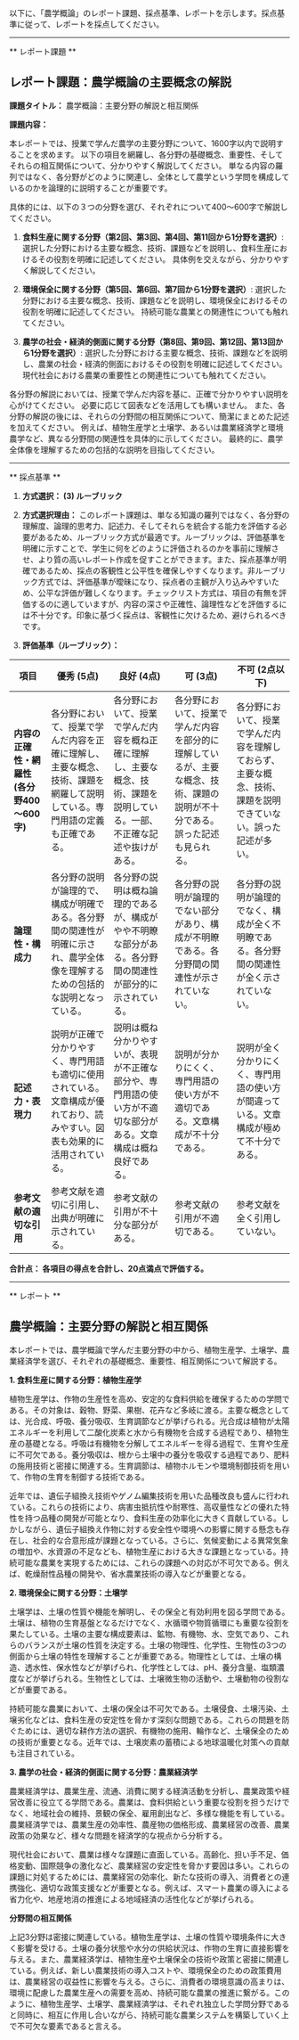 以下に、「農学概論」のレポート課題、採点基準、レポートを示します。採点基準に従って、レポートを採点してください。

---------------------------------------
** レポート課題 **

## レポート課題：農学概論の主要概念の解説

**課題タイトル：** 農学概論：主要分野の解説と相互関係

**課題内容：**

本レポートでは、授業で学んだ農学の主要分野について、1600字以内で説明することを求めます。  以下の項目を網羅し、各分野の基礎概念、重要性、そしてそれらの相互関係について、分かりやすく解説してください。  単なる内容の羅列ではなく、各分野がどのように関連し、全体として農学という学問を構成しているのかを論理的に説明することが重要です。

具体的には、以下の３つの分野を選び、それぞれについて400～600字で解説してください。

1. **食料生産に関する分野（第2回、第3回、第4回、第11回から1分野を選択）**:  選択した分野における主要な概念、技術、課題などを説明し、食料生産におけるその役割を明確に記述してください。  具体例を交えながら、分かりやすく解説してください。

2. **環境保全に関する分野（第5回、第6回、第7回から1分野を選択）**: 選択した分野における主要な概念、技術、課題などを説明し、環境保全におけるその役割を明確に記述してください。  持続可能な農業との関連性についても触れてください。

3. **農学の社会・経済的側面に関する分野（第8回、第9回、第12回、第13回から1分野を選択）**: 選択した分野における主要な概念、技術、課題などを説明し、農業の社会・経済的側面におけるその役割を明確に記述してください。  現代社会における農業の重要性との関連性についても触れてください。

各分野の解説においては、授業で学んだ内容を基に、正確で分かりやすい説明を心がけてください。  必要に応じて図表などを活用しても構いません。  また、各分野の解説の後には、それらの分野間の相互関係について、簡潔にまとめた記述を加えてください。  例えば、植物生産学と土壌学、あるいは農業経済学と環境農学など、異なる分野間の関連性を具体的に示してください。  最終的に、農学全体像を理解するための包括的な説明を目指してください。


---------------------------------------
** 採点基準 **

1. **方式選択： (3) ルーブリック**

2. **方式選択理由：**  このレポート課題は、単なる知識の羅列ではなく、各分野の理解度、論理的思考力、記述力、そしてそれらを統合する能力を評価する必要があるため、ルーブリック方式が最適です。ルーブリックは、評価基準を明確に示すことで、学生に何をどのように評価されるのかを事前に理解させ、より質の高いレポート作成を促すことができます。また、採点基準が明確であるため、採点の客観性と公平性を確保しやすくなります。非ルーブリック方式では、評価基準が曖昧になり、採点者の主観が入り込みやすいため、公平な評価が難しくなります。チェックリスト方式は、項目の有無を評価するのに適していますが、内容の深さや正確性、論理性などを評価するには不十分です。印象に基づく採点は、客観性に欠けるため、避けられるべきです。


3. **評価基準（ルーブリック）：**

| 項目 | 優秀 (5点) | 良好 (4点) | 可 (3点) | 不可 (2点以下) |
|---|---|---|---|---|
| **内容の正確性・網羅性 (各分野400～600字)** | 各分野において、授業で学んだ内容を正確に理解し、主要な概念、技術、課題を網羅して説明している。専門用語の定義も正確である。 | 各分野において、授業で学んだ内容を概ね正確に理解し、主要な概念、技術、課題を説明している。一部、不正確な記述や抜けがある。 | 各分野において、授業で学んだ内容を部分的に理解しているが、主要な概念、技術、課題の説明が不十分である。誤った記述も見られる。 | 各分野において、授業で学んだ内容を理解しておらず、主要な概念、技術、課題を説明できていない。誤った記述が多い。 |
| **論理性・構成力** | 各分野の説明が論理的で、構成が明確である。各分野間の関連性が明確に示され、農学全体像を理解するための包括的な説明となっている。 | 各分野の説明は概ね論理的であるが、構成がやや不明瞭な部分がある。各分野間の関連性が部分的に示されている。 | 各分野の説明が論理的でない部分があり、構成が不明瞭である。各分野間の関連性が示されていない。 | 各分野の説明が論理的でなく、構成が全く不明瞭である。各分野間の関連性が全く示されていない。 |
| **記述力・表現力** | 説明が正確で分かりやすく、専門用語も適切に使用されている。文章構成が優れており、読みやすい。図表も効果的に活用されている。 | 説明は概ね分かりやすいが、表現が不正確な部分や、専門用語の使い方が不適切な部分がある。文章構成は概ね良好である。 | 説明が分かりにくく、専門用語の使い方が不適切である。文章構成が不十分である。 | 説明が全く分かりにくく、専門用語の使い方が間違っている。文章構成が極めて不十分である。 |
| **参考文献の適切な引用** | 参考文献を適切に引用し、出典が明確に示されている。 | 参考文献の引用が不十分な部分がある。 | 参考文献の引用が不適切である。 | 参考文献を全く引用していない。 |


**合計点： 各項目の得点を合計し、20点満点で評価する。**


---------------------------------------
** レポート **
## 農学概論：主要分野の解説と相互関係

本レポートでは、農学概論で学んだ主要分野の中から、植物生産学、土壌学、農業経済学を選び、それぞれの基礎概念、重要性、相互関係について解説する。

**1. 食料生産に関する分野：植物生産学**

植物生産学は、作物の生産性を高め、安定的な食料供給を確保するための学問である。その対象は、穀物、野菜、果樹、花卉など多岐に渡る。主要な概念としては、光合成、呼吸、養分吸収、生育調節などが挙げられる。光合成は植物が太陽エネルギーを利用して二酸化炭素と水から有機物を合成する過程であり、植物生産の基礎となる。呼吸は有機物を分解してエネルギーを得る過程で、生育や生産に不可欠である。養分吸収は、根から土壌中の養分を吸収する過程であり、肥料の施用技術と密接に関連する。生育調節は、植物ホルモンや環境制御技術を用いて、作物の生育を制御する技術である。

近年では、遺伝子組換え技術やゲノム編集技術を用いた品種改良も盛んに行われている。これらの技術により、病害虫抵抗性や耐寒性、高収量性などの優れた特性を持つ品種の開発が可能となり、食料生産の効率化に大きく貢献している。しかしながら、遺伝子組換え作物に対する安全性や環境への影響に関する懸念も存在し、社会的な合意形成が課題となっている。さらに、気候変動による異常気象の増加や、水資源の不足なども、植物生産における大きな課題となっている。持続可能な農業を実現するためには、これらの課題への対応が不可欠である。例えば、乾燥耐性品種の開発や、省水農業技術の導入などが重要となる。


**2. 環境保全に関する分野：土壌学**

土壌学は、土壌の性質や機能を解明し、その保全と有効利用を図る学問である。土壌は、植物の生育基盤となるだけでなく、水循環や物質循環にも重要な役割を果たしている。土壌の主要な構成要素は、鉱物、有機物、水、空気であり、これらのバランスが土壌の性質を決定する。土壌の物理性、化学性、生物性の3つの側面から土壌の特性を理解することが重要である。物理性としては、土壌の構造、透水性、保水性などが挙げられ、化学性としては、pH、養分含量、塩類濃度などが挙げられる。生物性としては、土壌微生物の活動や、土壌動物の役割などが重要である。

持続可能な農業において、土壌の保全は不可欠である。土壌侵食、土壌汚染、土壌劣化などは、食料生産の安定性を脅かす深刻な問題である。これらの問題を防ぐためには、適切な耕作方法の選択、有機物の施用、輪作など、土壌保全のための技術が重要となる。近年では、土壌炭素の蓄積による地球温暖化対策への貢献も注目されている。


**3. 農学の社会・経済的側面に関する分野：農業経済学**

農業経済学は、農業生産、流通、消費に関する経済活動を分析し、農業政策や経営改善に役立てる学問である。農業は、食料供給という重要な役割を担うだけでなく、地域社会の維持、景観の保全、雇用創出など、多様な機能を有している。農業経済学では、農業生産の効率性、農産物の価格形成、農業経営の改善、農業政策の効果など、様々な問題を経済学的な視点から分析する。

現代社会において、農業は様々な課題に直面している。高齢化、担い手不足、価格変動、国際競争の激化など、農業経営の安定性を脅かす要因は多い。これらの課題に対処するためには、農業経営の効率化、新たな技術の導入、消費者との連携強化、適切な政策支援などが重要となる。例えば、スマート農業の導入による省力化や、地産地消の推進による地域経済の活性化などが挙げられる。


**分野間の相互関係**

上記3分野は密接に関連している。植物生産学は、土壌の性質や環境条件に大きく影響を受ける。土壌の養分状態や水分の供給状況は、作物の生育に直接影響を与える。また、農業経済学は、植物生産や土壌保全の技術や政策と密接に関連している。例えば、新しい農業技術の導入コストや、環境保全のための政策費用は、農業経営の収益性に影響を与える。さらに、消費者の環境意識の高まりは、環境に配慮した農業生産への需要を高め、持続可能な農業の推進に繋がる。このように、植物生産学、土壌学、農業経済学は、それぞれ独立した学問分野であると同時に、相互に作用し合いながら、持続可能な農業システムを構築していく上で不可欠な要素であると言える。


